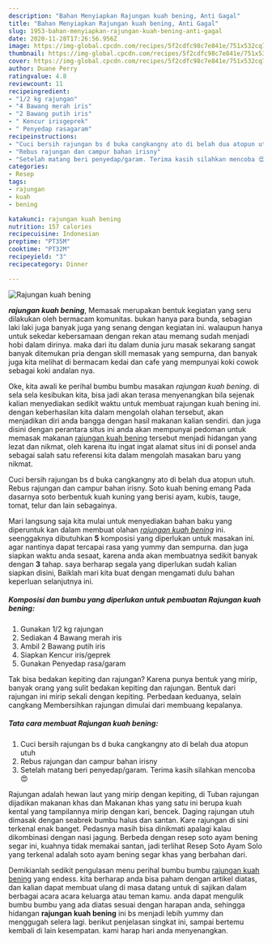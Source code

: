 ```yaml
---
description: "Bahan Menyiapkan Rajungan kuah bening, Anti Gagal"
title: "Bahan Menyiapkan Rajungan kuah bening, Anti Gagal"
slug: 1953-bahan-menyiapkan-rajungan-kuah-bening-anti-gagal
date: 2020-11-28T17:26:56.956Z
image: https://img-global.cpcdn.com/recipes/5f2cdfc98c7e841e/751x532cq70/rajungan-kuah-bening-foto-resep-utama.jpg
thumbnail: https://img-global.cpcdn.com/recipes/5f2cdfc98c7e841e/751x532cq70/rajungan-kuah-bening-foto-resep-utama.jpg
cover: https://img-global.cpcdn.com/recipes/5f2cdfc98c7e841e/751x532cq70/rajungan-kuah-bening-foto-resep-utama.jpg
author: Duane Perry
ratingvalue: 4.8
reviewcount: 11
recipeingredient:
- "1/2 kg rajungan"
- "4 Bawang merah iris"
- "2 Bawang putih iris"
- " Kencur irisgeprek"
- " Penyedap rasagaram"
recipeinstructions:
- "Cuci bersih rajungan bs d buka cangkangny ato di belah dua atopun utuh"
- "Rebus rajungan dan campur bahan irisny"
- "Setelah matang beri penyedap/garam. Terima kasih silahkan mencoba 😍"
categories:
- Resep
tags:
- rajungan
- kuah
- bening

katakunci: rajungan kuah bening 
nutrition: 157 calories
recipecuisine: Indonesian
preptime: "PT35M"
cooktime: "PT32M"
recipeyield: "3"
recipecategory: Dinner

---
```



![Rajungan kuah bening](https://img-global.cpcdn.com/recipes/5f2cdfc98c7e841e/751x532cq70/rajungan-kuah-bening-foto-resep-utama.jpg)

<b><i>rajungan kuah bening</i></b>, Memasak merupakan bentuk kegiatan yang seru dilakukan oleh bermacam komunitas. bukan hanya para bunda, sebagian laki laki juga banyak juga yang senang dengan kegiatan ini. walaupun hanya untuk sekedar kebersamaan dengan rekan atau memang sudah menjadi hobi dalam dirinya. maka dari itu dalam dunia juru masak sekarang sangat banyak ditemukan pria dengan skill memasak yang sempurna, dan banyak juga kita melihat di bermacam kedai dan cafe yang mempunyai koki cowok sebagai koki andalan nya.

Oke, kita awali ke perihal bumbu bumbu masakan <i>rajungan kuah bening</i>. di sela sela kesibukan kita, bisa jadi akan terasa menyenangkan bila sejenak kalian menyediakan sedikit waktu untuk membuat rajungan kuah bening ini. dengan keberhasilan kita dalam mengolah olahan tersebut, akan menjadikan diri anda bangga dengan hasil makanan kalian sendiri. dan juga disini dengan perantara situs ini anda akan mempunyai pedoman untuk memasak makanan <u>rajungan kuah bening</u> tersebut menjadi hidangan yang lezat dan nikmat, oleh karena itu ingat ingat alamat situs ini di ponsel anda sebagai salah satu referensi kita dalam mengolah masakan baru yang nikmat.

Cuci bersih rajungan bs d buka cangkangny ato di belah dua atopun utuh. Rebus rajungan dan campur bahan irisny. Soto kuah bening emang Pada dasarnya soto berbentuk kuah kuning yang berisi ayam, kubis, tauge, tomat, telur dan lain sebagainya.


Mari langsung saja kita mulai untuk menyediakan bahan baku yang diperuntuk kan dalam membuat olahan <u><i>rajungan kuah bening</i></u> ini. seenggaknya dibutuhkan <b>5</b> komposisi yang diperlukan untuk masakan ini. agar nantinya dapat tercapai rasa yang yummy dan sempurna. dan juga siapkan waktu anda sesaat, karena anda akan membuatnya sedikit banyak dengan <b>3</b> tahap. saya berharap segala yang diperlukan sudah kalian siapkan disini, Baiklah mari kita buat dengan mengamati dulu bahan keperluan selanjutnya ini.

<!--inarticleads1-->

##### Komposisi dan bumbu yang diperlukan untuk pembuatan Rajungan kuah bening:

1. Gunakan 1/2 kg rajungan
1. Sediakan 4 Bawang merah iris
1. Ambil 2 Bawang putih iris
1. Siapkan  Kencur iris/geprek
1. Gunakan  Penyedap rasa/garam


Tak bisa bedakan kepiting dan rajungan? Karena punya bentuk yang mirip, banyak orang yang sulit bedakan kepiting dan rajungan. Bentuk dari rajungan ini mirip sekali dengan kepiting. Perbedaan keduanya, selain cangkang Membersihkan rajungan dimulai dari membuang kepalanya. 

<!--inarticleads2-->

##### Tata cara membuat Rajungan kuah bening:

1. Cuci bersih rajungan bs d buka cangkangny ato di belah dua atopun utuh
1. Rebus rajungan dan campur bahan irisny
1. Setelah matang beri penyedap/garam. Terima kasih silahkan mencoba 😍


Rajungan adalah hewan laut yang mirip dengan kepiting, di Tuban rajungan dijadikan makanan khas dan Makanan khas yang satu ini berupa kuah kental yang tampilannya mirip dengan kari, bencek. Daging rajungan utuh dimasak dengan seabrek bumbu halus dan santan. Kare rajungan di sini terkenal enak banget. Pedasnya masih bisa dinikmati apalagi kalau dikombinasi dengan nasi jagung. Berbeda dengan resep soto ayam bening segar ini, kuahnya tidak memakai santan, jadi terlihat Resep Soto Ayam Solo yang terkenal adalah soto ayam bening segar khas yang berbahan dari. 

Demikianlah sedikit pengulasan menu perihal bumbu bumbu <u>rajungan kuah bening</u> yang endess. kita berharap anda bisa paham dengan artikel diatas, dan kalian dapat membuat ulang di masa datang untuk di sajikan dalam berbagai acara acara keluarga atau teman kamu. anda dapat mengulik bumbu bumbu yang ada diatas sesuai dengan harapan anda, sehingga hidangan <b>rajungan kuah bening</b> ini bs menjadi lebih yummy dan menggugah selera lagi. berikut penjelasan singkat ini, sampai bertemu kembali di lain kesempatan. kami harap hari anda menyenangkan.
